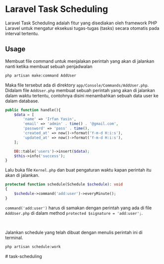 # Laravel Task Scheduling
Laravel Task Scheduling adalah fitur yang disediakan oleh framework PHP Laravel untuk mengatur eksekusi tugas-tugas (tasks) secara otomatis pada interval tertentu.

## Usage
Membuat file command untuk menjalakan perintah yang akan di jalankan nanti ketika membuat sebuah penjadwalan

```sh
php artisan make:command AddUser
```

Maka file tersebut ada di direktory `app/Console/Commands/AddUser.php`. 
Didalam file `AddUser.php` membuat sebuah perintah yang akan di jalankan dalam waktu tertentu, contohnya disini menambahkan sebuah data user ke dalam database.

```php
public function handle(){
    $data = [
        'name' => 'Irfan Yasin',
        'email' => 'admin' . time() . '@gmail.com',
        'password' => 'pass' . time(),
        'created_at' => now()->format('Y-m-d H:i:s'),
        'updated_at' => now()->format('Y-m-d H:i:s'),
    ];

    DB::table('users')->insert($data);
    $this->info('success');
}
```

Lalu buka file `Kernel.php` dan buat pengaturan waktu kapan perintah itu akan di jalankan.

```php
protected function schedule(Schedule $schedule): void
{
    $schedule->command('add:user')->everyMinute();
}
```

`command('add:user')` harus di samakan dengan perintah yang ada di file `AddUser.php` di dalam method `protected $signature = 'add:user';`.

</br>

Jalankan schedule yang telah dibuat dengan menulis perintah ini di terminal.
```sh
php artisan schedule:work
```




#   t a s k - s c h e d u l i n g  
 